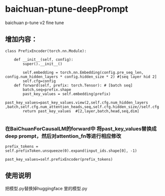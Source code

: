 # baichuan-ptune-deepPrompt
baichuan p-tune v2 fine tune

## 增加内容：

```
class PrefixEncoder(torch.nn.Module):

    def __init__(self, config):
        super().__init__()

        self.embedding = torch.nn.Embedding(config.pre_seq_len, config.num_hidden_layers * config.hidden_size * 2) #[seq layer hid 2]
        self.cfg=config
    def forward(self, prefix: torch.Tensor): # [batch seq]
        batch,seq=prefix.shape
        past_key_values = self.embedding(prefix)
        past_key_values=past_key_values.view(2,self.cfg.num_hidden_layers ,batch,self.cfg.num_attention_heads,seq,self.cfg.hidden_size//self.cfg.num_attention_heads)
        return past_key_values  #[2,layer,batch,head,seq,dim]
        
```


### 在BaiChuanForCausalLM的forward中 将past_key_values替换成deep prompt，然后对attention_fn等进行相应修改
```
prefix_tokens = self.prefixToken.unsqueeze(0).expand(input_ids.shape[0], -1)

past_key_values=self.prefixEncoder(prefix_tokens)
```

## 使用说明

把模型.py替换掉huggingface 里的模型.py

